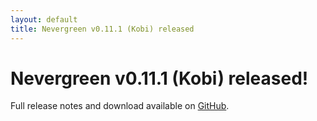 ```yaml
---
layout: default
title: Nevergreen v0.11.1 (Kobi) released
---
```


# Nevergreen v0.11.1 (Kobi) released!

Full release notes and download available on [GitHub](https://github.com/build-canaries/nevergreen/releases/tag/v0.11.1).